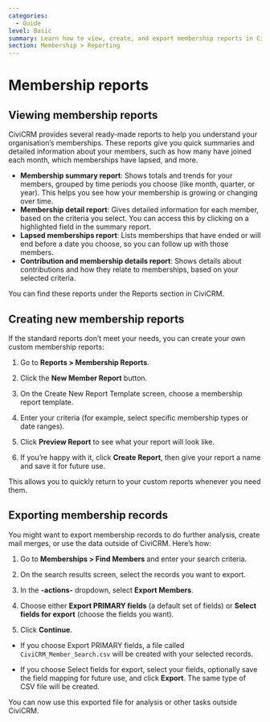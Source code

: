 ```yaml
---
categories:
  - Guide
level: Basic
summary: Learn how to view, create, and export membership reports in CiviCRM to understand and manage your organisation’s members.
section: Membership > Reporting
---
```


# Membership reports

## Viewing membership reports

CiviCRM provides several ready-made reports to help you understand your organisation’s memberships. These reports give you quick summaries and detailed information about your members, such as how many have joined each month, which memberships have lapsed, and more.

- **Membership summary report**: Shows totals and trends for your members, grouped by time periods you choose (like month, quarter, or year). This helps you see how your membership is growing or changing over time.
- **Membership detail report**: Gives detailed information for each member, based on the criteria you select. You can access this by clicking on a highlighted field in the summary report.
- **Lapsed memberships report**: Lists memberships that have ended or will end before a date you choose, so you can follow up with those members.
- **Contribution and membership details report**: Shows details about contributions and how they relate to memberships, based on your selected criteria.

You can find these reports under the Reports section in CiviCRM.

## Creating new membership reports

If the standard reports don’t meet your needs, you can create your own custom membership reports:

1. Go to **Reports > Membership Reports**.

2. Click the **New Member Report** button.

3. On the Create New Report Template screen, choose a membership report template.

4. Enter your criteria (for example, select specific membership types or date ranges).

5. Click **Preview Report** to see what your report will look like.

6. If you’re happy with it, click **Create Report**, then give your report a name and save it for future use.

This allows you to quickly return to your custom reports whenever you need them.

## Exporting membership records

You might want to export membership records to do further analysis, create mail merges, or use the data outside of CiviCRM. Here’s how:

1. Go to **Memberships > Find Members** and enter your search criteria.

2. On the search results screen, select the records you want to export.

3. In the **-actions-** dropdown, select **Export Members**.

4. Choose either **Export PRIMARY fields** (a default set of fields) or **Select fields for export** (choose the fields you want).

5. Click **Continue**.

- If you choose Export PRIMARY fields, a file called `CiviCRM_Member_Search.csv` will be created with your selected records.

- If you choose Select fields for export, select your fields, optionally save the field mapping for future use, and click **Export**. The same type of CSV file will be created.

You can now use this exported file for analysis or other tasks outside CiviCRM.

<!--
Source: https://docs.civicrm.org/user/en/latest/membership/membership
-reports/ -->

<!--
Suggestion: This page is a Guide, as it provides step
-by-step instructions for specific tasks (viewing, creating, and exporting membership reports) rather than general background, exhaustive reference, or a hands-on tutorial. The level is Basic, as it assumes no advanced knowledge and is suitable for new users. If the page included more conceptual background (e.g., why reporting is important) or exhaustive lists of all report fields, those would belong in Explanation or Reference sections, respectively. -->
